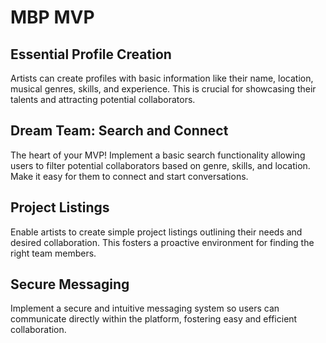 # MBP MVP

## Essential Profile Creation
Artists can create profiles with basic information like their name, location, musical genres, skills, and experience. This is crucial for showcasing their talents and attracting potential collaborators.

## Dream Team: Search and Connect
The heart of your MVP! Implement a basic search functionality allowing users to filter potential collaborators based on genre, skills, and location. Make it easy for them to connect and start conversations.

## Project Listings
Enable artists to create simple project listings outlining their needs and desired collaboration. This fosters a proactive environment for finding the right team members.

## Secure Messaging
Implement a secure and intuitive messaging system so users can communicate directly within the platform, fostering easy and efficient collaboration.

